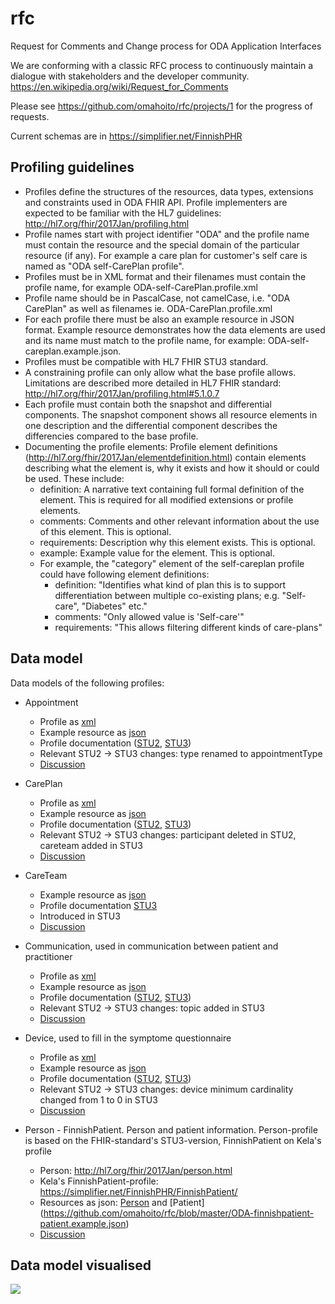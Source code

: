 # rfc
Request for Comments and Change process for ODA Application Interfaces

We are conforming with a classic RFC process to continuously maintain a dialogue with stakeholders and the developer community. https://en.wikipedia.org/wiki/Request_for_Comments

Please see https://github.com/omahoito/rfc/projects/1 for the progress of requests.

Current schemas are in https://simplifier.net/FinnishPHR

## Profiling guidelines

* Profiles define the structures of the resources, data types, extensions and constraints used in ODA FHIR API. Profile implementers are expected to be familiar with the HL7 guidelines: http://hl7.org/fhir/2017Jan/profiling.html
* Profile names start with project identifier "ODA" and the profile name must contain the resource and the special domain of the particular resource (if any). For example a care plan for customer's self care is named as "ODA self-CarePlan profile". 
* Profiles must be in XML format and their filenames must contain the profile name, for example ODA-self-CarePlan.profile.xml
* Profile name should be in PascalCase, not camelCase, i.e. "ODA CarePlan" as well as filenames ie. ODA-CarePlan.profile.xml
* For each profile there must be also an example resource in JSON format. Example resource demonstrates how the data elements are used and its name must match to the profile name, for example: ODA-self-careplan.example.json.
* Profiles must be compatible with HL7 FHIR STU3 standard.
* A constraining profile can only allow what the base profile allows. Limitations are described more detailed in HL7 FHIR standard: http://hl7.org/fhir/2017Jan/profiling.html#5.1.0.7
* Each profile must contain both the snapshot and differential components. The snapshot component shows all resource elements in one description and the differential component describes the differencies compared to the base profile.
* Documenting the profile elements: Profile element definitions (http://hl7.org/fhir/2017Jan/elementdefinition.html) contain elements describing what the element is, why it exists and how it should or could be used. These include:
  * definition: A narrative text containing full formal definition of the element. This is required for all modified extensions or profile elements.
  * comments: Comments and other relevant information about the use of this element. This is optional.
  * requirements: Description why this element exists. This is optional.
  * example: Example value for the element. This is optional.
  * For example, the "category" element of the self-careplan profile could have following element definitions:
    * definition: "Identifies what kind of plan this is to support differentiation between multiple co-existing plans; e.g. "Self-care", "Diabetes" etc."
	* comments: "Only allowed value is 'Self-care'"
	* requirements: "This allows filtering different kinds of care-plans"
  


## Data model


Data models of the following profiles:

* Appointment
  * Profile as [xml](https://github.com/omahoito/rfc/blob/master/ODA-appointment.profile.xml)
  * Example resource as [json](https://github.com/omahoito/rfc/blob/master/ODA-appointment.example.json)
  * Profile documentation ([STU2](https://www.hl7.org/fhir/appointment.html), [STU3](http://hl7.org/fhir/2017Jan/appointment.html))
  * Relevant STU2 -> STU3 changes: type renamed to appointmentType
  * [Discussion](https://github.com/omahoito/rfc/issues/3)

* CarePlan
  * Profile as [xml](https://github.com/omahoito/rfc/blob/master/ODA-careplan.profile.xml)
  * Example resource as [json](https://github.com/omahoito/rfc/blob/master/ODA-careplan.example.json)
  * Profile documentation ([STU2](https://www.hl7.org/fhir/careplan.html), [STU3](http://hl7.org/fhir/2017Jan/careplan.html))
  * Relevant STU2 -> STU3 changes: participant deleted in STU2, careteam added in STU3
  * [Discussion](https://github.com/omahoito/rfc/issues/10)

* CareTeam
  * Example resource as [json](https://github.com/omahoito/rfc/blob/master/CareTeam.json)
  * Profile documentation [STU3](http://hl7.org/fhir/2017Jan/careteam.html)
  * Introduced in STU3
  * [Discussion](https://github.com/omahoito/rfc/issues/11)

* Communication, used in communication between patient and practitioner
  * Profile as [xml](https://github.com/omahoito/rfc/blob/master/ODA-communication.profile.xml)
  * Example resource as [json](https://github.com/omahoito/rfc/blob/master/ODA-communication.example.json)
  * Profile documentation ([STU2](https://www.hl7.org/fhir/communication.html), [STU3](http://hl7.org/fhir/2017Jan/communication.html))
  * Relevant STU2 -> STU3 changes: topic added in STU3
  * [Discussion](https://github.com/omahoito/rfc/issues/7)

* Device, used to fill in the symptome questionnaire
  * Profile as [xml](https://github.com/omahoito/rfc/blob/master/ODA-device.profile.xml)
  * Example resource as [json](https://github.com/omahoito/rfc/blob/master/ODA-device.example.json)
  * Profile documentation ([STU2](https://www.hl7.org/fhir/device.html), [STU3](http://hl7.org/fhir/2017Jan/device.html))
  * Relevant STU2 -> STU3 changes: device minimum cardinality changed from 1 to 0 in STU3
  * [Discussion](https://github.com/omahoito/rfc/issues/1)

* Person - FinnishPatient. Person and patient information. Person-profile is based on the FHIR-standard's STU3-version, FinnishPatient on Kela's profile
  * Person: http://hl7.org/fhir/2017Jan/person.html
  * Kela's FinnishPatient-profile: https://simplifier.net/FinnishPHR/FinnishPatient/
  * Resources as json: [Person](https://github.com/omahoito/rfc/blob/master/ODA-person.example.json) and [Patient] (https://github.com/omahoito/rfc/blob/master/ODA-finnishpatient-patient.example.json)
  * [Discussion](https://github.com/omahoito/rfc/issues/6)


## Data model visualised

![](http://www.plantuml.com/plantuml/proxy?src=https://raw.githubusercontent.com/omahoito/rfc/master/ODA-PHR-Datamodel.plantuml?5) <!--- This generates a picture based on Resource.pantuml. To change the counter in the url above, i.e. deployment.md?13 -> deployment.md?14 --->

<!--

![](http://www.plantuml.com/plantuml/proxy?src=https://raw.githubusercontent.com/omahoito/rfc/master/datamodel.md?2)
--->

<!--- This generates a picture based on datamodel.md. To change the counter in the url above, i.e. deployment.md?13 -> deployment.md?14 

*Initial version from an old architecture document, to be updated*

--->


<!---

![Data model](http://g.gravizo.com/source?https%3A%2F%2Fraw.githubusercontent.com%2Fomahoito%2Frfc%2FPLANTUML_Diagrams%2Fmaster%2Fmodel.dot%3F2)
--->
<!-- Increment the last number (after %3F) to invalidate gravizo and browser cache -->
